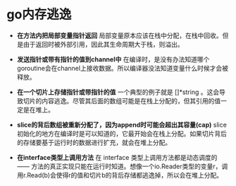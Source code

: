 # go内存逃逸

- **在方法内把局部变量指针返回** 局部变量原本应该在栈中分配，在栈中回收。但是由于返回时被外部引用，因此其生命周期大于栈，则溢出。

- **发送指针或带有指针的值到channel中** 在编译时，是没有办法知道哪个goroutine会在channel上接收数据。所以编译器没法知道变量什么时候才会被释放。
- **在一个切片上存储指针或带指针的值** 一个典型的例子就是 []*string 。这会导致切片的内容逃逸。尽管其后面的数组可能是在栈上分配的，但其引用的值一定是在堆上。
- **slice的背后数组被重新分配了，因为append时可能会超出其容量(cap)** slice 初始化的地方在编译时是可以知道的，它最开始会在栈上分配。如果切片背后的存储要基于运行时的数据进行扩充，就会在堆上分配。
- **在interface类型上调用方法** 在 interface 类型上调用方法都是动态调度的 —— 方法的真正实现只能在运行时知道。想像一个io.Reader类型的变量r，调用r.Read(b)会使得r的值和切片b的背后存储都逃逸掉，所以会在堆上分配。

